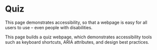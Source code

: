 # Quiz

This page demonstrates accessibility, so that a webpage is easy for all users to use – even people with disabilities.

This page builds a quiz webpage, which demonstrates accessibility tools such as keyboard shortcuts, ARIA attributes, and design best practices.